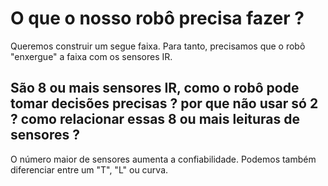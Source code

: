 # O que o nosso robô precisa fazer ?

Queremos construir um segue faixa. <!--br-->
Para tanto, precisamos que o robô "enxergue" a faixa com os sensores IR.

## São 8 ou mais sensores IR,  como o robô pode tomar decisões precisas ? por que não usar só 2 ? como relacionar essas 8 ou mais leituras de sensores ?

O número maior de sensores aumenta a confiabilidade. Podemos também diferenciar entre um "T", "L" ou curva.
